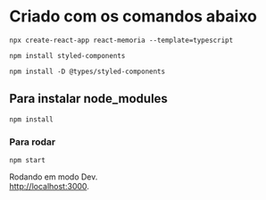 # Criado com os comandos abaixo

`npx create-react-app react-memoria --template=typescript` 

`npm install styled-components` 

`npm install -D @types/styled-components`

## Para instalar node_modules
`npm install`

### Para rodar
`npm start`

Rodando em modo Dev.\
 [http://localhost:3000](http://localhost:3000).
